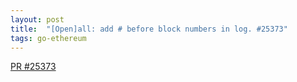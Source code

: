 ```yaml
---
layout: post
title:  "[Open]all: add # before block numbers in log. #25373"
tags: go-ethereum
---
```


[PR #25373](https://github.com/ethereum/go-ethereum/pull/25373)
